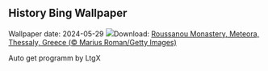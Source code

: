 ## History Bing Wallpaper
Wallpaper date: 2024-05-29
![](https://www.bing.com/th?id=OHR.MeteoraMonastery_EN-US5286293282_UHD.jpg&w=1000)Download: [Roussanou Monastery, Meteora, Thessaly, Greece (© Marius Roman/Getty Images)](https://www.bing.com/th?id=OHR.MeteoraMonastery_EN-US5286293282_UHD.jpg)

Auto get programm by LtgX

